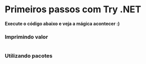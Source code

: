 # Primeiros passos com Try .NET

**Execute o código abaixo e veja a mágica acontecer :)**

### Imprimindo valor

``` cs --region FollowMeExample --source-file .\Program.cs --project .\TryDotNet-FirstSteps.csproj 

```

### Utilizando pacotes

``` cs --region JsonExample --source-file .\Program.cs --project .\TryDotNet-FirstSteps.csproj 

```